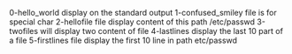 0-hello_world display on the standard output
1-confused_smiley file is for special char
2-hellofile file display content of this path /etc/passwd
3-twofiles will display two content of file
4-lastlines display the last 10 part of a file
5-firstlines file display the first 10 line in path etc/passwd
